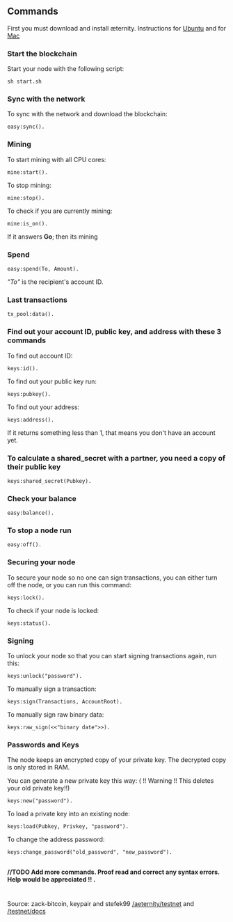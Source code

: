 ## Commands

First you must download and install æternity. Instructions for [Ubuntu](https://github.com/aeternity/testnet/wiki/Troubleshooting#for-ubuntu) and for [Mac](https://github.com/aeternity/testnet/wiki/Troubleshooting#for-mac)  

### Start the blockchain
Start your node with the following script:

`sh start.sh`

### Sync with the network
To sync with the network and download the blockchain:

`easy:sync().`

### Mining
To start mining with all CPU cores:

`mine:start().`

To stop mining:

`mine:stop().`

To check if you are currently mining:

`mine:is_on().`

If it answers **Go**; then its mining

### Spend

`easy:spend(To, Amount).`

_"To"_ is the recipient's account ID.

### Last transactions

`tx_pool:data().`

### Find out your account ID, public key, and address with these 3 commands
To find out account ID:

`keys:id().`

To find out your public key run:

`keys:pubkey().`

To find out your address:

`keys:address().`

If it returns something less than 1, that means you don't have an account yet.

### To calculate a shared_secret with a partner, you need a copy of their public key

`keys:shared_secret(Pubkey).`

### Check your balance

`easy:balance().`

### To stop a node run

`easy:off().`

### Securing your node

To secure your node so no one can sign transactions, you can either turn off the node, or you can run this command:

`keys:lock().`

To check if your node is locked:

`keys:status().`

### Signing

To unlock your node so that you can start signing transactions again, run this:

`keys:unlock("password").`

To manually sign a transaction:

`keys:sign(Transactions, AccountRoot).`

To manually sign raw binary data:

`keys:raw_sign(<<"binary date">>).`

### Passwords and Keys

The node keeps an encrypted copy of your private key. The decrypted copy is only stored in RAM.                        

You can generate a new private key this way: ( !! Warning !!  This deletes your old private key!!)

`keys:new("password").`

To load a private key into an existing node:

`keys:load(Pubkey, Privkey, "password").`

To change the address password:

`keys:change_password("old_password", "new_password").`










## 


## 

 **//TODO  Add more commands. Proof read and correct any syntax errors.   Help would be appreciated !! .**

# 

Source: zack-bitcoin, keypair and stefek99 [/aeternity/testnet](https://github.com/aeternity/testnet/blob/master/README.md) and [/testnet/docs](https://github.com/aeternity/testnet/blob/master/docs/keys.md)



